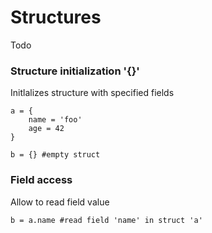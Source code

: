 # Structures 

Todo

### Structure initialization '{}' 
Initlalizes structure with specified fields 

```
a = {
	name = 'foo'
	age = 42
}

b = {} #empty struct
```

### Field access  
Allow to read field value
```
b = a.name #read field 'name' in struct 'a'
```

 